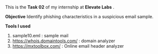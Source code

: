 This is the **Task 02** of my internship at **Elevate Labs** .

**Objective**
Identify phishing characteristics in a suspicious email sample.

**Tools I used**
1. sample10.eml : sample mail
2. https://whois.domaintools.com/ : domain analyzer
3. https://mxtoolbox.com/ : Online email header analyzer
   
